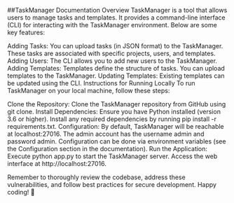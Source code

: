##TaskManager Documentation
Overview
TaskManager is a tool that allows users to manage tasks and templates. It provides a command-line interface (CLI) for interacting with the TaskManager environment. Below are some key features:

Adding Tasks: You can upload tasks (in JSON format) to the TaskManager. These tasks are associated with specific projects, users, and templates.
Adding Users: The CLI allows you to add new users to the TaskManager.
Adding Templates: Templates define the structure of tasks. You can upload templates to the TaskManager.
Updating Templates: Existing templates can be updated using the CLI.
Instructions for Running Locally
To run TaskManager on your local machine, follow these steps:

Clone the Repository:
Clone the TaskManager repository from GitHub using git clone.
Install Dependencies:
Ensure you have Python installed (version 3.6 or higher).
Install any required dependencies by running pip install -r requirements.txt.
Configuration:
By default, TaskManager will be reachable at localhost:27016.
The admin account has the username admin and password admin.
Configuration can be done via environment variables (see the Configuration section in the documentation).
Run the Application:
Execute python app.py to start the TaskManager server.
Access the web interface at http://localhost:27016.

Remember to thoroughly review the codebase, address these vulnerabilities, and follow best practices for secure development. Happy coding! 🚀
